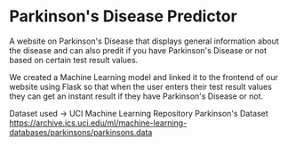 # Parkinson's Disease Predictor
A website on Parkinson's Disease that displays general information about the disease and can also predit if you have Parkinson's Disease or 
not based on certain test result values. 

We created a Machine Learning model and linked it to the frontend of our website using Flask so that when the user enters their test result 
values they can get an instant result if they have Parkinson's Disease or not.


Dataset used ->  UCI Machine Learning Repository Parkinson's Dataset
https://archive.ics.uci.edu/ml/machine-learning-databases/parkinsons/parkinsons.data
